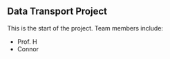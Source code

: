 Data Transport Project
---
This is the start of the project. Team members include:

- Prof. H
- Connor